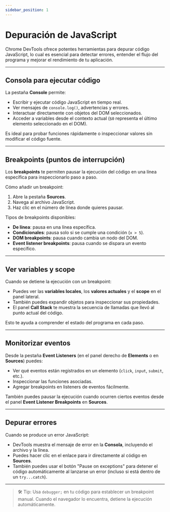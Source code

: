```yaml
---
sidebar_position: 1
---
```


# Depuración de JavaScript

Chrome DevTools ofrece potentes herramientas para depurar código JavaScript, lo cual es esencial para detectar errores, entender el flujo del programa y mejorar el rendimiento de tu aplicación.

---

## Consola para ejecutar código

La pestaña **Console** permite:

- Escribir y ejecutar código JavaScript en tiempo real.
- Ver mensajes de `console.log()`, advertencias y errores.
- Interactuar directamente con objetos del DOM seleccionados.
- Acceder a variables desde el contexto actual (`$0` representa el último elemento seleccionado en el DOM).

Es ideal para probar funciones rápidamente o inspeccionar valores sin modificar el código fuente.

---

## Breakpoints (puntos de interrupción)

Los **breakpoints** te permiten pausar la ejecución del código en una línea específica para inspeccionarlo paso a paso.

Cómo añadir un breakpoint:

1. Abre la pestaña **Sources**.
2. Navega al archivo JavaScript.
3. Haz clic en el número de línea donde quieres pausar.

Tipos de breakpoints disponibles:

- **De línea**: pausa en una línea específica.
- **Condicionales**: pausa solo si se cumple una condición (`x > 5`).
- **DOM breakpoints**: pausa cuando cambia un nodo del DOM.
- **Event listener breakpoints**: pausa cuando se dispara un evento específico.

---

## Ver variables y scope

Cuando se detiene la ejecución con un breakpoint:

- Puedes ver las **variables locales**, los **valores actuales** y el **scope** en el panel lateral.
- También puedes expandir objetos para inspeccionar sus propiedades.
- El panel **Call Stack** te muestra la secuencia de llamadas que llevó al punto actual del código.

Esto te ayuda a comprender el estado del programa en cada paso.

---

## Monitorizar eventos

Desde la pestaña **Event Listeners** (en el panel derecho de **Elements** o en **Sources**) puedes:

- Ver qué eventos están registrados en un elemento (`click`, `input`, `submit`, etc.).
- Inspeccionar las funciones asociadas.
- Agregar breakpoints en listeners de eventos fácilmente.

También puedes pausar la ejecución cuando ocurren ciertos eventos desde el panel **Event Listener Breakpoints** en **Sources**.

---

## Depurar errores

Cuando se produce un error JavaScript:

- DevTools muestra el mensaje de error en la **Consola**, incluyendo el archivo y la línea.
- Puedes hacer clic en el enlace para ir directamente al código en **Sources**.
- También puedes usar el botón "Pause on exceptions" para detener el código automáticamente al lanzarse un error (incluso si está dentro de un `try...catch`).

---

> 🛠️ Tip: Usa `debugger;` en tu código para establecer un breakpoint manual. Cuando el navegador lo encuentra, detiene la ejecución automáticamente.
